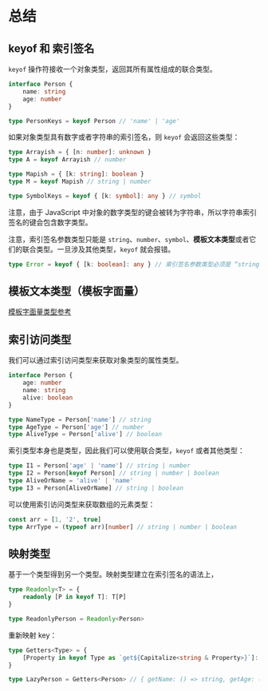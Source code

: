 # 总结

## keyof 和 索引签名

`keyof` 操作符接收一个对象类型，返回其所有属性组成的联合类型。

```typescript
interface Person {
    name: string
    age: number
}

type PersonKeys = keyof Person // 'name' | 'age'
```

如果对象类型具有数字或者字符串的索引签名，则 `keyof` 会返回这些类型：

```typescript
type Arrayish = { [n: number]: unknown }
type A = keyof Arrayish // number

type Mapish = { [k: string]: boolean }
type M = keyof Mapish // string | number

type SymbolKeys = keyof { [k: symbol]: any } // symbol
```

注意，由于 JavaScript 中对象的数字类型的键会被转为字符串，所以字符串索引签名的键会包含数字类型。

注意，索引签名参数类型只能是 `string`、`number`、`symbol`、**模板文本类型**或者它们的联合类型。一旦涉及其他类型，`keyof` 就会报错。

```typescript
type Error = keyof { [k: boolean]: any } // 索引签名参数类型必须是 “string”、“number”、“symbol”或模板文本类型。
```

## 模板文本类型（模板字面量）

[模板字面量类型参考](https://bosens-china.github.io/Typescript-manual/download/zh/handbook-v2/type-manipulation/template-literal-types.html#%E6%A8%A1%E7%89%88%E5%AD%97%E9%9D%A2%E9%87%8F%E7%B1%BB%E5%9E%8B)

## 索引访问类型

我们可以通过索引访问类型来获取对象类型的属性类型。

```typescript
interface Person {
    age: number
    name: string
    alive: boolean
}

type NameType = Person['name'] // string
type AgeType = Person['age'] // number
type AliveType = Person['alive'] // boolean
```

索引类型本身也是类型，因此我们可以使用联合类型，`keyof` 或者其他类型：

```typescript
type I1 = Person['age' | 'name'] // string | number
type I2 = Person[keyof Person] // string | number | boolean
type AliveOrName = 'alive' | 'name'
type I3 = Person[AliveOrName] // string | boolean
```

可以使用索引访问类型来获取数组的元素类型：

```typescript
const arr = [1, '2', true]
type ArrType = (typeof arr)[number] // string | number | boolean
```

## 映射类型

基于一个类型得到另一个类型。映射类型建立在索引签名的语法上，

```typescript
type Readonly<T> = {
    readonly [P in keyof T]: T[P]
}

type ReadonlyPerson = Readonly<Person>
```

重新映射 key：

```typescript
type Getters<Type> = {
    [Property in keyof Type as `get${Capitalize<string & Property>}`]: () => Type[Property]
}

type LazyPerson = Getters<Person> // { getName: () => string, getAge: () => number, getAlive: () => boolean }
```
